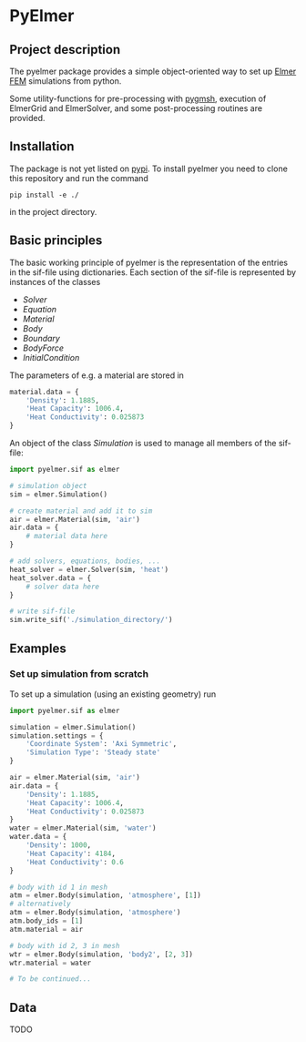 # PyElmer

## Project description

The pyelmer package provides a simple object-oriented way to set up [Elmer FEM](http://www.elmerfem.org/) simulations from python.

Some utility-functions for pre-processing with [pygmsh](https://pypi.org/project/pygmsh/), execution of ElmerGrid and ElmerSolver, and some post-processing routines are provided.

## Installation

The package is not yet listed on [pypi](https://pypi.org/). To install pyelmer you need to clone this repository and run the command
```
pip install -e ./
```
in the project directory.

## Basic principles

The basic working principle of pyelmer is the representation of the entries in the sif-file using dictionaries. Each section of the sif-file is represented by instances of the classes

- *Solver*
- *Equation*
- *Material*
- *Body*
- *Boundary*
- *BodyForce*
- *InitialCondition*

The parameters of e.g. a material are stored in

```python
material.data = {
    'Density': 1.1885,
    'Heat Capacity': 1006.4,
    'Heat Conductivity': 0.025873
}
```

An object of the class *Simulation* is used to manage all members of the sif-file:

```python
import pyelmer.sif as elmer

# simulation object
sim = elmer.Simulation()

# create material and add it to sim
air = elmer.Material(sim, 'air')
air.data = {
    # material data here
}

# add solvers, equations, bodies, ...
heat_solver = elmer.Solver(sim, 'heat')
heat_solver.data = {
    # solver data here
}

# write sif-file
sim.write_sif('./simulation_directory/')
```

## Examples

### Set up simulation from scratch

To set up a simulation (using an existing geometry) run
```python
import pyelmer.sif as elmer

simulation = elmer.Simulation()
simulation.settings = {
    'Coordinate System': 'Axi Symmetric',
    'Simulation Type': 'Steady state'
}

air = elmer.Material(sim, 'air')
air.data = {
    'Density': 1.1885,
    'Heat Capacity': 1006.4,
    'Heat Conductivity': 0.025873
}
water = elmer.Material(sim, 'water')
water.data = {
    'Density': 1000,
    'Heat Capacity': 4184,
    'Heat Conductivity': 0.6
}

# body with id 1 in mesh
atm = elmer.Body(simulation, 'atmosphere', [1])
# alternatively
atm = elmer.Body(simulation, 'atmosphere')
atm.body_ids = [1]
atm.material = air

# body with id 2, 3 in mesh
wtr = elmer.Body(simulation, 'body2', [2, 3])
wtr.material = water

# To be continued...
```

## Data
TODO